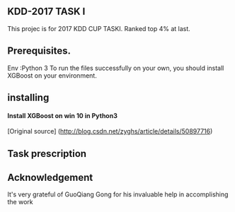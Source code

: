 ## KDD-2017 TASK I
This projec is for 2017 KDD CUP TASKI. Ranked top 4% at last.

## Prerequisites.
Env :Python 3
To run the files successfully on your own, you should install XGBoost on your environment.

## installing
#### Install XGBoost on win 10 in Python3
[Original source] (http://blog.csdn.net/zyghs/article/details/50897716)
## Task prescription

## Acknowledgement
It's very grateful of GuoQiang Gong for his invaluable help in accomplishing the work






